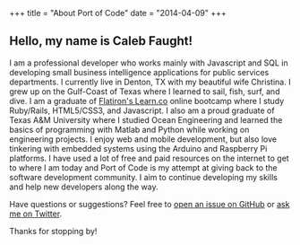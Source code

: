 +++
title = "About Port of Code"
date = "2014-04-09"
+++

## Hello, my name is Caleb Faught!
I am a professional developer who works mainly with Javascript and SQL in developing small business intelligence applications for public services departments. I currently live in Denton, TX with my beautiful wife Christina. I grew up on the Gulf-Coast of Texas where I learned to sail, fish, surf, and dive. I am a graduate of [Flatiron's Learn.co](https://flatironschool.com/online-campus/) online bootcamp where I study Ruby/Rails, HTML5/CSS3, and Javascript. I also am a proud graduate of Texas A&M University where I studied Ocean Engineering and learned the basics of programming with Matlab and Python while working on engineering projects. I enjoy web and mobile development, but also love tinkering with embedded systems using the Arduino and Raspberry Pi platforms.
I have used a lot of free and paid resources on the internet to get to where I am today and
Port of Code is my attempt at giving back to the software development community. I aim to continue developing my skills and help new developers along the way.
<!--
My name is Caleb Faught, I currently live in Denton, TX with my beautiful wife Christina. I grew up on the Gulf-Coast of Texas where I learned to sail, fish, surf, and dive. I am a student at Flatiron's Learn.co online bootcamp where I study Ruby/Rails, HTML5/CSS3, and Javascript. Before Flatiron, I spent some time learning C and Python. I enjoy web and mobile development, but also love tinkering with embedded systems using the Arduino and Raspberry Pi platforms. Having studied Ocean Engineering in college I would like to someday write software that would be beneficial to ocean studies, but for now I am content with just honing my skills as a budding developer. -->


Have questions or suggestions? Feel free to [open an issue on GitHub](https://github.com/CFaught/PortOfCode/issues/new) or [ask me on Twitter](https://twitter.com/cfaught12).

Thanks for stopping by!
